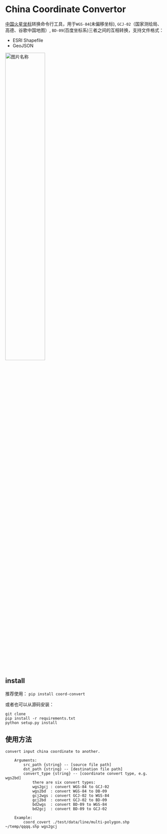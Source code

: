 # China Coordinate Convertor


[中国火星坐标](https://en.wikipedia.org/wiki/Restrictions_on_geographic_data_in_China)转换命令行工具，用于`WGS-84`(未偏移坐标), `GCJ-02`（国家测绘局、高德、谷歌中国地图）, `BD-09`(百度坐标系)三者之间的互相转换，支持文件格式：
- ESRI Shapefile
- GeoJSON

 <img src="http://orbd8upsg.bkt.clouddn.com/coord-convert.png" width = "50%" height = "50%" alt="图片名称" align=center />


## install
推荐使用：
`pip install coord-convert`

或者也可以从源码安装：
```
git clone 
pip install -r requirements.txt
python setup.py install
```


## 使用方法
```
convert input china coordinate to another. 
    
    Arguments:
        src_path {string} -- [source file path]
        dst_path {string} -- [destination file path]
        convert_type {string} -- [coordinate convert type, e.g. wgs2bd]
            there are six convert types:
            wgs2gcj : convert WGS-84 to GCJ-02
            wgs2bd  : convert WGS-84 to DB-09
            gcj2wgs : convert GCJ-02 to WGS-84
            gcj2bd  : convert GCJ-02 to BD-09
            bd2wgs  : convert BD-09 to WGS-84
            bd2gcj  : convert BD-09 to GCJ-02

    Example:
        coord_covert ./test/data/line/multi-polygon.shp ~/temp/qqqq.shp wgs2gcj

```


